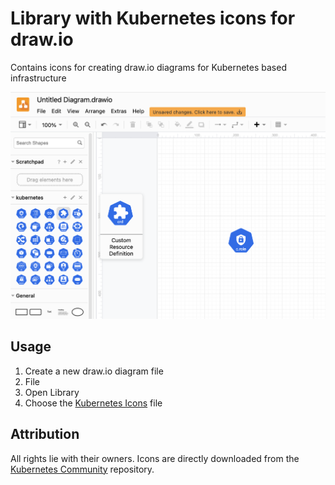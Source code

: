 # Library with Kubernetes icons for draw.io
Contains icons for creating draw.io diagrams for Kubernetes based infrastructure

![Kubernetes Icons in draw.io](draw-io-screenshot.png)

## Usage

1. Create a new draw.io diagram file
2. File
3. Open Library
4. Choose the [Kubernetes Icons](https://github.com/strmprivacy/draw-io-library-kubernetes/blob/master/kubernetes-icons.xml) file

## Attribution

All rights lie with their owners. Icons are directly downloaded from the [Kubernetes Community](https://github.com/kubernetes/community/tree/master/icons/svg/resources/labeled) repository.
